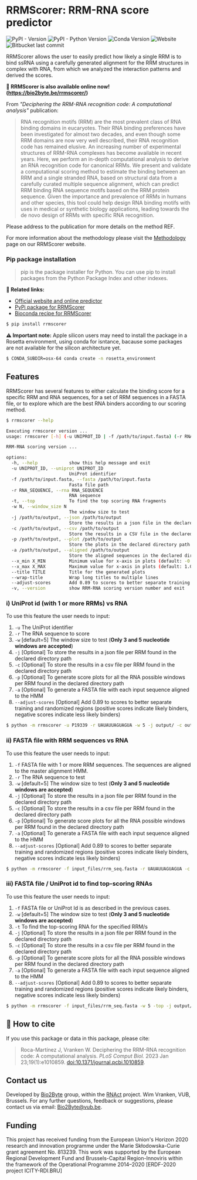# RRMScorer: RRM-RNA score predictor

![PyPI - Version](https://img.shields.io/pypi/v/rrmscorer)
![PyPI - Python Version](https://img.shields.io/pypi/pyversions/rrmscorer)
![Conda Version](https://img.shields.io/conda/v/bioconda/rrmscorer)
![Website](https://img.shields.io/website?url=https%3A%2F%2Fbio2byte.be%2Frrmscorer&label=Web%20predictions)
![Bitbucket last commit](https://img.shields.io/bitbucket/last-commit/bio2byte/rrmscorer/master)

RRMScorer allows the user to easily predict how likely a single RRM is to bind ssRNA using a carefully generated alignment for the RRM structures in complex with RNA, from which we analyzed the interaction patterns and derived the scores.

**🔗 RRMScorer is also available online now! (https://bio2byte.be/rrmscorer/)**

From _"Deciphering the RRM-RNA recognition code: A computational analysis"_ publication:

> RNA recognition motifs (RRM) are the most prevalent class of RNA binding domains in eucaryotes. Their RNA binding preferences have been investigated for almost two decades, and even though some RRM domains are now very well described, their RNA recognition code has remained elusive. An increasing number of experimental structures of RRM-RNA complexes has become available in recent years. Here, we perform an in-depth computational analysis to derive an RNA recognition code for canonical RRMs. We present and validate a computational scoring method to estimate the binding between an RRM and a single stranded RNA, based on structural data from a carefully curated multiple sequence alignment, which can predict RRM binding RNA sequence motifs based on the RRM protein sequence. Given the importance and prevalence of RRMs in humans and other species, this tool could help design RNA binding motifs with uses in medical or synthetic biology applications, leading towards the de novo design of RRMs with specific RNA recognition.

Please address to the publication for more details on the method REF.

For more information about the methodology please visit the [Methodology](https://bio2byte.be/rrmscorer/methodology) page on our RRMScorer website.

### Pip package installation
> pip is the package installer for Python. You can use pip to install packages from the Python Package Index and other indexes.

**🔗 Related links:**

- [Official website and online predictor](https://bio2byte.be/rrmscorer/)
- [PyPi package for RRMScorer](https://pypi.org/project/rrmscorer/)
- [Bioconda recipe for RRMScorer](https://bioconda.github.io/recipes/rrmscorer/README.html)

```bash
$ pip install rrmscorer
```

**⚠️ Important note:**
Apple silicon users may need to install the package in a Rosetta environment, using conda for isntance, bacause some packages are not available for the silicon architecture yet.
```bash
$ CONDA_SUBDIR=osx-64 conda create -n rosetta_environment
```

## Features

RRMScorer has several features to either calculate the binding score for a specific RRM and RNA sequences, for a set of RRM sequences in a FASTA file, or to explore which are the best RNA binders according to our scoring method.

```bash
$ rrmscorer --help
```

```bash
Executing rrmscorer version ...
usage: rrmscorer [-h] (-u UNIPROT_ID | -f /path/to/input.fasta) (-r RNA_SEQUENCE | -t) [-w N] [-j /path/to/output] [-c /path/to/output] [-p /path/to/output] [-a /path/to/output] [--adjust-scores] [-v]

RRM-RNA scoring version ...

options:
  -h, --help            show this help message and exit
  -u UNIPROT_ID, --uniprot UNIPROT_ID
                        UniProt identifier
  -f /path/to/input.fasta, --fasta /path/to/input.fasta
                        Fasta file path
  -r RNA_SEQUENCE, --rna RNA_SEQUENCE
                        RNA sequence
  -t, --top             To find the top scoring RNA fragments
  -w N, --window_size N
                        The window size to test
  -j /path/to/output, --json /path/to/output
                        Store the results in a json file in the declared directory path
  -c /path/to/output, --csv /path/to/output
                        Store the results in a CSV file in the declared directory path
  -p /path/to/output, --plot /path/to/output
                        Store the plots in the declared directory path
  -a /path/to/output, --aligned /path/to/output
                        Store the aligned sequences in the declared directory path
  --x_min X_MIN         Minimum value for x-axis in plots (default: -0.9)
  --x_max X_MAX         Maximum value for x-axis in plots (default: 1.0)
  --title TITLE         Title for the generated plots
  --wrap-title          Wrap long titles to multiple lines
  --adjust-scores       Add 0.89 to scores to better separate training and randomized regions (positive scores indicate likely binders, negative scores indicate less likely binders)
  -v, --version         show RRM-RNA scoring version number and exit
```

### i) UniProt id (with 1 or more RRMs) vs RNA
To use this feature the user needs to input:

1. `-u` The UniProt identifier
2. `-r` The RNA sequence to score
3. `-w` [default=5] The window size to test (**Only 3 and 5 nucleotide windows are accepted**)
4. `-j` [Optional] To store the results in a json file per RRM found in the declared directory path
5. `-c` [Optional] To store the results in a csv file per RRM found in the declared directory path
6. `-p` [Optional] To generate score plots for all the RNA possible windows per RRM found in the declared directory path
7. `-a` [Optional] To generate a FASTA file with each input sequence aligned to the HMM
8. `--adjust-scores` [Optional] Add 0.89 to scores to better separate training and randomized regions (positive scores indicate likely binders, negative scores indicate less likely binders)


```bash
$ python -m rrmscorer -u P19339 -r UAUAUUAGUAGUA -w 5 -j output/ -c output/ -p output/ --adjust-scores
```

### ii) FASTA file with RRM sequences vs RNA
To use this feature the user needs to input:

1. `-f` FASTA file with 1 or more RRM sequences. The sequences are aligned to the master alignment HMM.
1. `-r` The RNA sequence to test
1. `-w` [default=5] The window size to test (**Only 3 and 5 nucleotide windows are accepted**)
4. `-j` [Optional] To store the results in a json file per RRM found in the declared directory path
5. `-c` [Optional] To store the results in a csv file per RRM found in the declared directory path
6. `-p` [Optional] To generate score plots for all the RNA possible windows per RRM found in the declared directory path
7. `-a` [Optional] To generate a FASTA file with each input sequence aligned to the HMM
8. `--adjust-scores` [Optional] Add 0.89 to scores to better separate training and randomized regions (positive scores indicate likely binders, negative scores indicate less likely binders)

```bash
$ python -m rrmscorer -f input_files/rrm_seq.fasta -r UAUAUUAGUAGUA -c output/ --adjust-scores
```

### iii) FASTA file / UniProt id to find top-scoring RNAs
To use this feature the user needs to input:

1. `-f` FASTA file or UniProt Id is as described in the previous cases.
1. `-w` [default=5] The window size to test (**Only 3 and 5 nucleotide windows are accepted**)
1. `-t` To find the top-scoring RNA for the specified RRM/s
4. `-j` [Optional] To store the results in a json file per RRM found in the declared directory path
5. `-c` [Optional] To store the results in a csv file per RRM found in the declared directory path
6. `-p` [Optional] To generate score plots for all the RNA possible windows per RRM found in the declared directory path
7. `-a` [Optional] To generate a FASTA file with each input sequence aligned to the HMM
8. `--adjust-scores` [Optional] Add 0.89 to scores to better separate training and randomized regions (positive scores indicate likely binders, negative scores indicate less likely binders)

```bash
$ python -m rrmscorer -f input_files/rrm_seq.fasta -w 5 -top -j output/ --adjust-scores
```

## 📖 How to cite
If you use this package or data in this package, please cite:

> Roca-Martínez J, Vranken W. Deciphering the RRM-RNA recognition code: A computational analysis. *PLoS Comput Biol.* 2023 Jan 23;19(1):e1010859. [doi:10.1371/journal.pcbi.1010859](https://doi.org/10.1371/journal.pcbi.1010859).


## Contact us

Developed by [Bio2Byte](https://bio2byte.be) group, within the [RNAct](https://rnact.eu) project. Wim Vranken, VUB, Brussels. For any further questions, feedback or suggestions, please contact us via email: [Bio2Byte@vub.be](mailto:Bio2Byte@vub.be).

## Funding

This project has received funding from the European Union's Horizon 2020 research and innovation programme under the Marie Skłodowska-Curie grant agreement No. 813239. This work was supported by the European Regional Development Fund and Brussels-Capital Region-Innoviris within the framework of the Operational Programme 2014–2020 [ERDF-2020 project ICITY-RDI.BRU]
